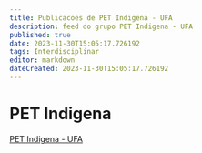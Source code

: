 ```yaml
---
title: Publicacoes de PET Indigena - UFA 
description: feed do grupo PET Indigena - UFA
published: true
date: 2023-11-30T15:05:17.726192
tags: Interdisciplinar
editor: markdown
dateCreated: 2023-11-30T15:05:17.726192
---
```


# PET Indigena
[PET Indigena - UFA](/grupo/134PETIndigenaUFA)